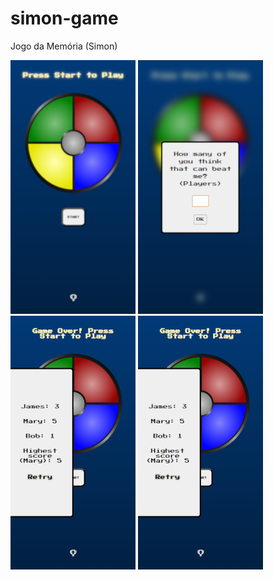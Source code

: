 # simon-game
Jogo da Memória (Simon)

![](images/simon-img-1.png)
![](images/simon-img-2.png)
![](images/simon-img-3.png)
![](images/simon-img-3.png)



